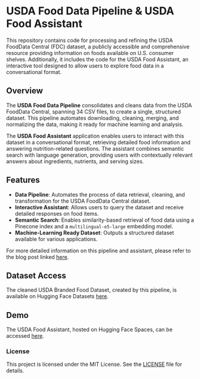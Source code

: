 # USDA Food Data Pipeline & USDA Food Assistant

This repository contains code for processing and refining the USDA FoodData Central (FDC) dataset, a publicly accessible and comprehensive resource providing information on foods available on U.S. consumer shelves. Additionally, it includes the code for the USDA Food Assistant, an interactive tool designed to allow users to explore food data in a conversational format.

## Overview

The **USDA Food Data Pipeline** consolidates and cleans data from the USDA FoodData Central, spanning 34 CSV files, to create a single, structured dataset. This pipeline automates downloading, cleaning, merging, and normalizing the data, making it ready for machine learning and analysis.

The **USDA Food Assistant** application enables users to interact with this dataset in a conversational format, retrieving detailed food information and answering nutrition-related questions. The assistant combines semantic search with language generation, providing users with contextually relevant answers about ingredients, nutrients, and serving sizes.

## Features

- **Data Pipeline**: Automates the process of data retrieval, cleaning, and transformation for the USDA FoodData Central dataset.
- **Interactive Assistant**: Allows users to query the dataset and receive detailed responses on food items.
- **Semantic Search**: Enables similarity-based retrieval of food data using a Pinecone index and a `multilingual-e5-large` embedding model.
- **Machine-Learning Ready Dataset**: Outputs a structured dataset available for various applications.

For more detailed information on this pipeline and assistant, please refer to the blog post linked [here](https://jacktol.net/posts/building_a_data_pipeline_for_usda_fooddata_central/).

## Dataset Access

The cleaned USDA Branded Food Dataset, created by this pipeline, is available on Hugging Face Datasets [here](https://huggingface.co/datasets/jacktol/usda_branded_food_data). 

## Demo

The USDA Food Assistant, hosted on Hugging Face Spaces, can be accessed [here](https://huggingface.co/spaces/jacktol/usda-food-assistant).

### License

This project is licensed under the MIT License. See the [LICENSE](LICENSE) file for details.
